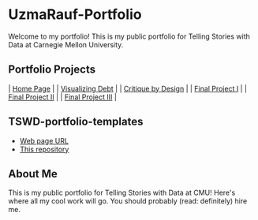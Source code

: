 # UzmaRauf-Portfolio

Welcome to my portfolio! This is my public portfolio for Telling Stories with Data at Carnegie Mellon University.

## Portfolio Projects



| [Home Page](#home-page) |
| [Visualizing Debt](#visualizing-debt) |
| [Critique by Design](#critique-by-design) |
| [Final Project I](#final-project-i)   |
| [Final Project II](#final-project-ii) |
| [Final Project III](#final-project-iii) |

## TSWD-portfolio-templates

- [Web page URL](#)
- [This repository](#)

## About Me

This is my public portfolio for Telling Stories with Data at CMU! Here's where all my cool work will go. You should probably (read: definitely) hire me.
